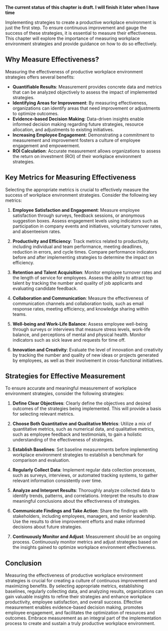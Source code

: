 **The current status of this chapter is draft. I will finish it later when I have time**

Implementing strategies to create a productive workplace environment is just the first step. To ensure continuous improvement and gauge the success of these strategies, it is essential to measure their effectiveness. This chapter will explore the importance of measuring workplace environment strategies and provide guidance on how to do so effectively.

Why Measure Effectiveness?
--------------------------

Measuring the effectiveness of productive workplace environment strategies offers several benefits:

* **Quantifiable Results**: Measurement provides concrete data and metrics that can be analyzed objectively to assess the impact of implemented strategies.
* **Identifying Areas for Improvement**: By measuring effectiveness, organizations can identify areas that need improvement or adjustments to optimize outcomes.
* **Evidence-based Decision Making**: Data-driven insights enable informed decision making regarding future strategies, resource allocation, and adjustments to existing initiatives.
* **Increasing Employee Engagement**: Demonstrating a commitment to measurement and improvement fosters a culture of employee engagement and empowerment.
* **ROI Calculation**: Accurate measurement allows organizations to assess the return on investment (ROI) of their workplace environment strategies.

Key Metrics for Measuring Effectiveness
---------------------------------------

Selecting the appropriate metrics is crucial to effectively measure the success of workplace environment strategies. Consider the following key metrics:

1. **Employee Satisfaction and Engagement**: Measure employee satisfaction through surveys, feedback sessions, or anonymous suggestion boxes. Assess engagement levels using indicators such as participation in company events and initiatives, voluntary turnover rates, and absenteeism rates.

2. **Productivity and Efficiency**: Track metrics related to productivity, including individual and team performance, meeting deadlines, reduction in errors, and cycle times. Compare performance indicators before and after implementing strategies to determine the impact on efficiency.

3. **Retention and Talent Acquisition**: Monitor employee turnover rates and the length of service for employees. Assess the ability to attract top talent by tracking the number and quality of job applicants and evaluating candidate feedback.

4. **Collaboration and Communication**: Measure the effectiveness of communication channels and collaboration tools, such as email response rates, meeting efficiency, and knowledge sharing within teams.

5. **Well-being and Work-Life Balance**: Assess employee well-being through surveys or interviews that measure stress levels, work-life balance, and perceptions of mental and physical health. Monitor indicators such as sick leave and requests for time off.

6. **Innovation and Creativity**: Evaluate the level of innovation and creativity by tracking the number and quality of new ideas or projects generated by employees, as well as their involvement in cross-functional initiatives.

Strategies for Effective Measurement
------------------------------------

To ensure accurate and meaningful measurement of workplace environment strategies, consider the following strategies:

1. **Define Clear Objectives**: Clearly define the objectives and desired outcomes of the strategies being implemented. This will provide a basis for selecting relevant metrics.

2. **Choose Both Quantitative and Qualitative Metrics**: Utilize a mix of quantitative metrics, such as numerical data, and qualitative metrics, such as employee feedback and testimonials, to gain a holistic understanding of the effectiveness of strategies.

3. **Establish Baselines**: Set baseline measurements before implementing workplace environment strategies to establish a benchmark for comparison and evaluation.

4. **Regularly Collect Data**: Implement regular data collection processes, such as surveys, interviews, or automated tracking systems, to gather relevant information consistently over time.

5. **Analyze and Interpret Results**: Thoroughly analyze collected data to identify trends, patterns, and correlations. Interpret the results to draw meaningful conclusions about the effectiveness of strategies.

6. **Communicate Findings and Take Action**: Share the findings with stakeholders, including employees, managers, and senior leadership. Use the results to drive improvement efforts and make informed decisions about future strategies.

7. **Continuously Monitor and Adjust**: Measurement should be an ongoing process. Continuously monitor metrics and adjust strategies based on the insights gained to optimize workplace environment effectiveness.

Conclusion
----------

Measuring the effectiveness of productive workplace environment strategies is crucial for creating a culture of continuous improvement and maximizing benefits. By selecting appropriate metrics, establishing baselines, regularly collecting data, and analyzing results, organizations can gain valuable insights to refine their strategies and enhance workplace productivity, employee satisfaction, and overall success. Effective measurement enables evidence-based decision making, promotes employee engagement, and facilitates the optimization of resources and outcomes. Embrace measurement as an integral part of the implementation process to create and sustain a truly productive workplace environment.
